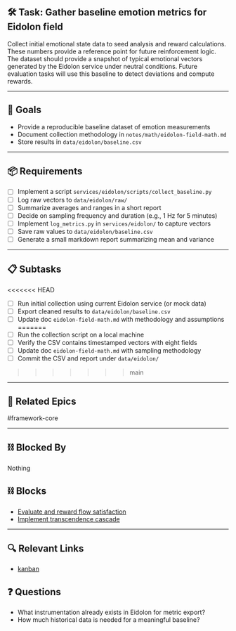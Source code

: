 ## 🛠️ Task: Gather baseline emotion metrics for Eidolon field

Collect initial emotional state data to seed analysis and reward calculations.
These numbers provide a reference point for future reinforcement logic.
The dataset should provide a snapshot of typical emotional vectors generated by
the Eidolon service under neutral conditions.  Future evaluation tasks will use
this baseline to detect deviations and compute rewards.

---

## 🎯 Goals

- Provide a reproducible baseline dataset of emotion measurements
- Document collection methodology in `notes/math/eidolon-field-math.md`
- Store results in `data/eidolon/baseline.csv`

---

## 📦 Requirements

- [ ] Implement a script `services/eidolon/scripts/collect_baseline.py`
- [ ] Log raw vectors to `data/eidolon/raw/`
- [ ] Summarize averages and ranges in a short report
- [ ] Decide on sampling frequency and duration (e.g., 1 Hz for 5 minutes)
- [ ] Implement `log_metrics.py` in `services/eidolon/` to capture vectors
- [ ] Save raw values to `data/eidolon/baseline.csv`
- [ ] Generate a small markdown report summarizing mean and variance

---

## 📋 Subtasks

<<<<<<< HEAD
- [ ] Run initial collection using current Eidolon service (or mock data)
- [ ] Export cleaned results to `data/eidolon/baseline.csv`
- [ ] Update doc `eidolon-field-math.md` with methodology and assumptions
=======
- [ ] Run the collection script on a local machine
- [ ] Verify the CSV contains timestamped vectors with eight fields
- [ ] Update doc `eidolon-field-math.md` with sampling methodology
- [ ] Commit the CSV and report under `data/eidolon/`
>>>>>>> main

---

## 🔗 Related Epics

#framework-core

---

## ⛓️ Blocked By

Nothing

## ⛓️ Blocks

- [Evaluate and reward flow satisfaction](Evaluate%20and%20reward%20flow%20satisfaction.md)
- [Implement transcendence cascade](Implement%20transcendence%20cascade.md)

---

## 🔍 Relevant Links

- [kanban](../boards/kanban.md)

## ❓ Questions

- What instrumentation already exists in Eidolon for metric export?
- How much historical data is needed for a meaningful baseline?
